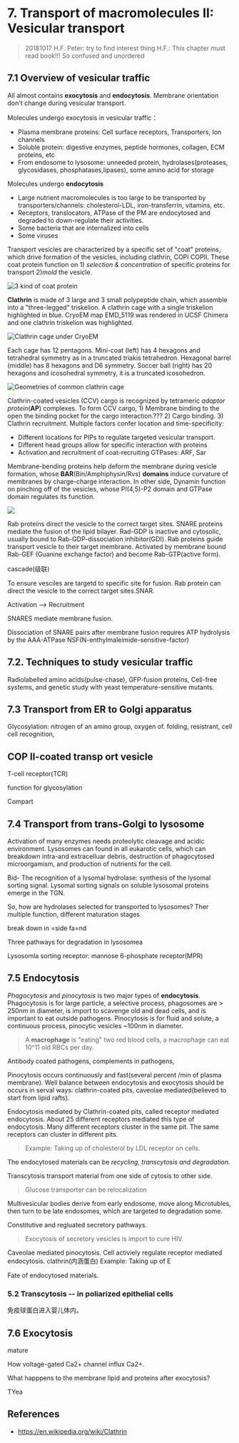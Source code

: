 # 7. Transport of macromolecules II: Vesicular transport
> 20181017 H.F.
> Peter: try to find interest thing
> H.F.: This chapter must read book!!! So confused and unordered

## 7.1 Overview of vesicular traffic
All almost contains **exocytosis** and **endocytosis**. Membrane orientation
don't change during vesicular transport.

Molecules undergo exocytosis in vesicular traffic：
+ Plasma membrane proteins: Cell surface receptors, Transporters, Ion channels
+ Soluble protein: digestive enzymes, peptide hormones, collagen, ECM proteins,
etc
+ From endosome to lysosome: unneeded protein, hydrolases(proteases,
glycosidases, phosphatases,lipases), some amino acid for storage

Molecules undergo **endocytosis** 
+ Large nutrient macromolecules is too large to be transported by
transporters/channels: cholesterol-LDL, iron-transferrin, vitamins, etc.
+ Receptors, translocators, ATPase of the PM are endocytosed and degraded to
down-regulate their activities.
+ Some bacteria that are internalized into cells
+ Some viruses

Transport vesicles are characterized by a specific set of "coat" proteins,
which drive formation of the vesicles, including clathrin, COPI COPII. These
coat protein function on 1) _selection & concentration_ of specific proteins
for transport 2)_mold_ the vesicle.

![3 kind of coat protein](7/Different_Coat_Proteins.png)

**Clathrin** is made of 3 large and 3 small polypeptide chain, which assemble into
a "three-legged" triskelion. A clathrin cage with a single triskelion highlighted in blue. CryoEM map
EMD_5119 was rendered in UCSF Chimera and one clathrin triskelion was
highlighted.

![Clathrin cage under CryoEM](7/Clathrin_cage_viewed_by_croelectron_microscopy.jpg)

Each cage has 12 pentagons. Mini-coat (left) has 4 hexagons and tetrahedral
symmetry as in a truncated triakis tetrahedron. Hexagonal barrel (middle) has
8 hexagons and D6 symmetry. Soccer ball (right) has 20 hexagons and icosohedral
symmetry, it is a truncated icosohedron.

![Geometries of common clathrin cage](7/Geometries_of_common_clathrin_assemblies.svg)

Clathrin-coated vesicles (CCV) cargo is recognized by tetrameric _adaptor
protein_(**AP**) complexes. To form CCV cargo, 1) Membrane binding to the open
the binding pocket for the cargo interaction.??? 2) Cargo binding. 3) Clathrin
recruitment. Multiple factors confer location and time-specificity: 
+ Different locations for PIPs to regulate targeted vesicular transport.
+ Different head groups allow for specific interaction with proteins
+ Activation and recruitment of coat-recruiting GTPases: ARF, Sar 

Membrane-bending proteins help deform the membrane during vesicle formation,
whose **BAR**(Bin/Amphiphysin/Rvs) **domains** induce curvature of membranes
by charge-charge interaction. In other side, Dynamin function on pinching off
of the vesicles, whose PI(4,5)-P2 domain and GTPase domain regulates its
function.

![](7/ClathrinEndocytosis.jpg)

Rab proteins direct the vesicle to the correct target sites. SNARE proteins 
mediate the fusion of the lipid bilayer. Rad-GDP is inactive and cytosolic,
usually bound to Rab-GDP-dissociation inhibitor(GDI). Rab proteins guide
transport vesicle to their target membrane. Activated by membrane bound Rab-GEF
(Guanine exchange factor) and become Rab-GTP(active form).

cascade(级联)

To ensure vesciles are targetd to specific site for fusion. Rab protein can
direct the vesicle to the correct target sites.SNAR.

Activation --> Recruitment

SNARES mediate membrane fusion.

Dissociation of SNARE pairs after membrane fusion requires ATP hydrolysis by 
the AAA-ATPase NSF(N-enthylmaleimide-sensitive-factor)


## 7.2. Techniques to study vesicular traffic
Radiolabelled amino acids(pulse-chase), GFP-fusion proteins, Cell-free systems,
and genetic study with yeast temperature-sensitive mutants.


## 7.3 Transport from ER to Golgi apparatus
Glycosylation: nitrogen of an amino group, oxygen of. folding, resistrant, cell
cell recognition, 


## COP II-coated transp ort vesicle
T-cell receptor(TCR)

function for glycosylation


Compart


## 7.4 Transport from trans-Golgi to lysosome
Activation of many enzymes needs proteolytic cleavage and acidic environment. 
Lysosomes can found in all eukarotic cells, which can breakdown intra-and
extracelluar debris, destruction of phagocytosed microorgamism, and production
of nutrients for the cell.

Bid-
The recognition of a lysomal hydrolase: synthesis of the lysomal sorting signal.
Lysomal sorting signals on soluble lysosomal proteins emerge in the TGN.


So, how are hydrolases selected for transported to lysosomes?
Ther
multiple function, different maturation stages

break down in =side fa=nd

Three pathways for degradation in lysosomea

Lysosomla sorting receptor: mannose 6-phosphate receptor(MPR)


## 7.5 Endocytosis
_Phagocytosis_ and _pinocytosis_ is two major types of **endocytosis**.
Phagocytosis is for large particle, a selective process, phagosomes are > 250nm
in diameter, is import to scavenge old and dead cells, and is important to eat
outside pathogens. Pinocytosis is for fluid and solute, a continuous process,
pinocytic vesicles ~100nm in diameter.

> A **macrophage** is "eating" two red blood cells, a macrophage can eat 10^11
old RBCs per day.

Antibody coated pathogens, complements in pathogens,

Pinocytosis occurs continuously and fast(several percent /min of
plasma membrane). Well balance between endocytosis and exocytosis should be
occurs in serval ways: clathrin-coated pits, caveolae mediated(believed to start
from lipid rafts).

Endocytosis mediated by Clathrin-coated pits, called receptor mediated
endocytosis. About 25 different receptors mediated this type of endocytosis.
Many different receptors cluster in the same pit. The same receptors can
cluster in different pits.

> Example: Taking up of cholesterol by LDL receptor on cells.

The endocytosed materials can be _recycling, transcytosis and degradation_.

Transcytosis transport material from one side of cytosis to other side.

> Glucose transporter can be relocalization

Multivesicular bodies derive from early endosome, move along Microtubles, then
turn to be late endosomes, which are targeted to degradation some.

Constitutive and regluated secretory pathways. 

> Exocytosis of secretory vesicles is import to cure HIV.


Caveolae mediated pinocytosis. Cell activiely regulate receptor mediated
endocytosis. clathrin(内涵蛋白)
Example: Taking up of E

Fate of endocytosed materials.

### 5.2 Transcytosis -- in poliarized epithelial cells
免疫球蛋白进入婴儿体内。


## 7.6 Exocytosis
mature

How voltage-gated Ca2+ channel influx Ca2+.

What happpens to the membrane lipid and proteins after exocytosis?

TYea


## References
- https://en.wikipedia.org/wiki/Clathrin
